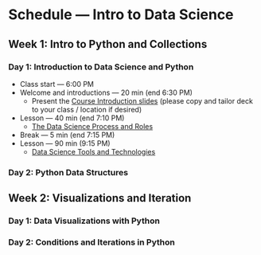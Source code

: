 # Schedule — Intro to Data Science

## Week 1: Intro to Python and Collections

### Day 1: Introduction to Data Science and Python

- Class start — 6:00 PM
- Welcome and introductions — 20 min (end 6:30 PM)
  - Present the [Course Introduction slides]() (please copy and tailor deck to your class / location if desired)
- Lesson — 40 min (end 7:10 PM)
  - [The Data Science Process and Roles]()
- Break — 5 min (end 7:15 PM)
- Lesson — 90 min (9:15 PM)
  - [Data Science Tools and Technologies]()

### Day 2: Python Data Structures

## Week 2: Visualizations and Iteration

### Day 1: Data Visualizations with Python

### Day 2: Conditions and Iterations in Python
